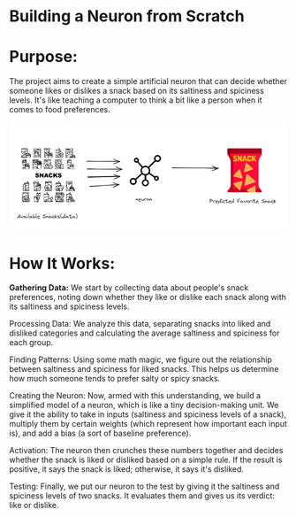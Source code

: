 # Building a Neuron from Scratch

# Purpose:
The project aims to create a simple artificial neuron that can decide whether someone likes or dislikes a snack based on its saltiness and spiciness levels. It's like teaching a computer to think a bit like a person when it comes to food preferences.

<img src="image.png" />


# How It Works:

**Gathering Data:** We start by collecting data about people's snack preferences, noting down whether they like or dislike each snack along with its saltiness and spiciness levels.

Processing Data: We analyze this data, separating snacks into liked and disliked categories and calculating the average saltiness and spiciness for each group.

Finding Patterns: Using some math magic, we figure out the relationship between saltiness and spiciness for liked snacks. This helps us determine how much someone tends to prefer salty or spicy snacks.

Creating the Neuron: Now, armed with this understanding, we build a simplified model of a neuron, which is like a tiny decision-making unit. We give it the ability to take in inputs (saltiness and spiciness levels of a snack), multiply them by certain weights (which represent how important each input is), and add a bias (a sort of baseline preference).

Activation: The neuron then crunches these numbers together and decides whether the snack is liked or disliked based on a simple rule. If the result is positive, it says the snack is liked; otherwise, it says it's disliked.

Testing: Finally, we put our neuron to the test by giving it the saltiness and spiciness levels of two snacks. It evaluates them and gives us its verdict: like or dislike.

<img src="" />
